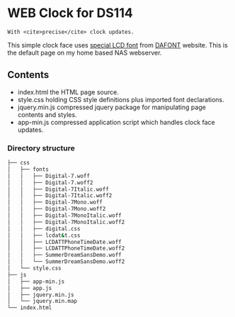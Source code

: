 # WEB Clock for DS114

    With <cite>precise</cite> clock updates.

This simple clock face uses [special LCD font](https://dl.dafont.com/dl/?f=lcd_at_t_phone_time_date) from [DAFONT](https://dl.dafont.com/) website.
This is the default page on my home based NAS webserver.

## Contents
- index.html the HTML page source.
- style.css holding CSS style definitions plus imported font declarations.
- jquery.min.js compressed jquery package for manipulating page contents and styles.
- app-min.js compressed application script which handles clock face updates.

### Directory structure

```bash
├── css
│   ├── fonts
│   │   ├── Digital-7.woff
│   │   ├── Digital-7.woff2
│   │   ├── Digital-7Italic.woff
│   │   ├── Digital-7Italic.woff2
│   │   ├── Digital-7Mono.woff
│   │   ├── Digital-7Mono.woff2
│   │   ├── Digital-7MonoItalic.woff
│   │   ├── Digital-7MonoItalic.woff2
│   │   ├── digital.css
│   │   ├── lcdat&t.css
│   │   ├── LCDATTPhoneTimeDate.woff
│   │   ├── LCDATTPhoneTimeDate.woff2
│   │   ├── SummerDreamSansDemo.woff
│   │   └── SummerDreamSansDemo.woff2
│   └── style.css
├── js
│   ├── app-min.js
│   ├── app.js
│   ├── jquery.min.js
│   └── jquery.min.map
└── index.html

```